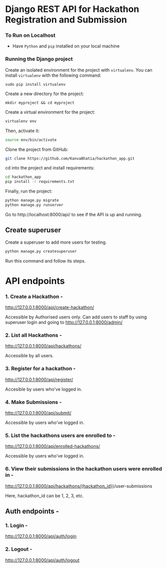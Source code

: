 # Django REST API for Hackathon Registration and Submission

### To Run on Localhost

- Have `Python` and `pip` installed on your local machine

### Running the Django project

Create an isolated environment for the project with `virtualenv`. You can install `virtualenv` with the following command:

```
sudo pip install virtualenv
```

Create a new directory for the project:

```
mkdir myproject && cd myproject
```

Create a virtual environment for the project:

```bash
virtualenv env
```

Then, activate it:

```bash
source env/bin/activate
```

Clone the project from GitHub:

```bash
git clone https://github.com/KanvaBhatia/hackathon_app.git
```

cd into the project and install requirements:
```bash
cd hackathon_app
pip install -r requirements.txt
```

Finally, run the project:

```bash
python manage.py migrate
python manage.py runserver
```


Go to http://localhost:8000/api/ to see if the API is up and running.


## Create superuser

Create a superuser to add more users for testing.

```bash
python manage.py createsuperuser
```
Run this command and follow its steps.


# API endpoints

### 1. Create a Hackathon - 

http://127.0.0.1:8000/api/create-hackathon/

Accessible by Authorised users only.
Can add users to staff by using superuser login and going to http://127.0.0.1:8000/admin/

### 2. List all Hackathons - 

http://127.0.0.1:8000/api/hackathons/

Accessible by all users.

### 3. Register for a hackathon - 

http://127.0.0.1:8000/api/register/

Accesible by users who've logged in.

### 4. Make Submissions - 

http://127.0.0.1:8000/api/submit/

Accessible by users who've logged in.

### 5. List the hackathons users are enrolled to -

http://127.0.0.1:8000/api/enrolled-hackathons/

Accessible by users who've logged in.

### 6. View their submissions in the hackathon users were enrolled in -

http://127.0.0.1:8000/api/hackathons/{hackathon_id})/user-submissions

Here, hackathon_id can be 1, 2, 3, etc. 


## Auth endpoints - 

### 1. Login - 

http://127.0.0.1:8000/api/auth/login

### 2. Logout - 

http://127.0.0.1:8000/api/auth/logout
